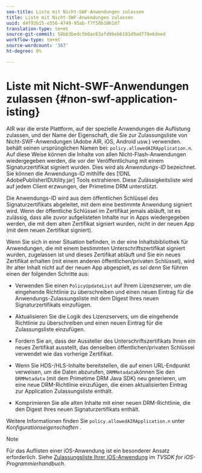 ```yaml
---
seo-title: Liste mit Nicht-SWF-Anwendungen zulassen
title: Liste mit Nicht-SWF-Anwendungen zulassen
uuid: d4f93b15-e556-4749-95ab-f7f58b1061d7
translation-type: tm+mt
source-git-commit: 58bb3bedc5b0ac63afd96eb6101d9ad779e6deed
workflow-type: tm+mt
source-wordcount: '367'
ht-degree: 0%

---
```



# Liste mit Nicht-SWF-Anwendungen zulassen {#non-swf-application-isting}

AIR war die erste Plattform, auf der spezielle Anwendungen die Auflistung zulassen, und der Name der Eigenschaft, die Sie zur Zulassungsliste von Nicht-SWF-Anwendungen (Adobe AIR, iOS, Android usw.) verwenden. behält seinen ursprünglichen Namen bei: `policy.allowedAIRApplication.n`. Auf diese Weise können die Inhalte von allen Nicht-Flash-Anwendungen wiedergegeben werden, die vor der Veröffentlichung mit einem Signaturzertifikat signiert wurden. Dies wird als *Anwendungs-ID* bezeichnet. Sie können die Anwendungs-ID mithilfe des [!DNL AdobePublisherIDUtility.jar] Tools extrahieren. Diese Zulässigkeitsliste wird auf jedem Client erzwungen, der Primetime DRM unterstützt.

Die Anwendungs-ID wird aus dem öffentlichen Schlüssel des Signaturzertifikats abgeleitet, mit dem eine bestimmte Anwendung signiert wird. Wenn der öffentliche Schlüssel im Zertifikat jemals abläuft, ist es zulässig, dass alle zuvor aufgelisteten Inhalte nur in Apps wiedergegeben werden, die mit dem alten Zertifikat signiert wurden, nicht in der neuen App (mit dem neuen Zertifikat signiert).

Wenn Sie sich in einer Situation befinden, in der eine Inhaltsbibliothek für Anwendungen, die mit einem bestimmten Unterschriftszertifikat signiert wurden, zugelassen ist und dieses Zertifikat abläuft und Sie ein neues Zertifikat erhalten (mit einem anderen öffentlichen/privaten Schlüssel), wird Ihr alter Inhalt nicht auf der neuen App abgespielt, *es sei denn* Sie führen einen der folgenden Schritte aus:

* Verwenden Sie einen `PolicyUpdateList` auf Ihrem Lizenzserver, um die eingehende Richtlinie zu überschreiben und einen neuen Eintrag für die Anwendungs-Zulassungsliste mit dem Digest Ihres neuen Signaturzertifikats einzufügen.
* Aktualisieren Sie die Logik des Lizenzservers, um die eingehende Richtlinie zu überschreiben und einen neuen Eintrag für die Zulassungsliste einzufügen.
* Fordern Sie an, dass der Aussteller des Unterschriftszertifikats Ihnen ein neues Zertifikat ausstellt, das denselben öffentlichen/privaten Schlüssel verwendet wie das vorherige Zertifikat.
* Wenn Sie HDS-/HLS-Inhalte bereitstellen, die auf einen URL-Endpunkt verweisen, um die Daten abzurufen, `DRMMetadata`können Sie den `DRMMetadata` (mit dem Primetime DRM Java SDK) neu generieren, um eine neue DRM-Richtlinie einzufügen, die einen aktualisierten Eintrag zur Application Zulassungsliste enthält.

* Komprimieren Sie alle alten Inhalte mit einer neuen DRM-Richtlinie, die den Digest Ihres neuen Signaturzertifikats enthält.

Weitere Informationen finden Sie `policy.allowedAIRApplication.n` unter *Konfigurationseigenschaften* .

>[!NOTE]
>
>Für das Auflisten einer iOS-Anwendung ist ein besonderer Ansatz erforderlich. Siehe [Zulassungsliste Ihrer iOS-Anwendung](../../../../../programming/tvsdk-3x-ios-prog/ios-3x-drm-content-security/ios-3x-allowlist-your-ios-application.md) im *TVSDK for iOS-Programmierhandbuch*.
